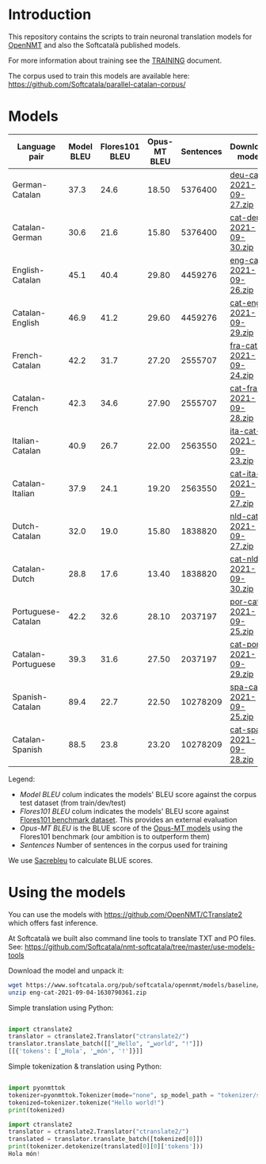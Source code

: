 # Introduction

This repository contains the scripts to train neuronal translation models for [OpenNMT](https://opennmt.net/) and also the Softcatalà published models.

For more information about training see the [TRAINING](TRAINING.md) document.

The corpus used to train this models are available here: https://github.com/Softcatala/parallel-catalan-corpus/

# Models

Language pair | Model BLEU | Flores101 BLEU | Opus-MT BLEU | Sentences | Download model
|---|---|---|---|---|---
|German-Catalan | 37.3 |24.6 |18.50 | 5376400 | [deu-cat-2021-09-27.zip](https://www.softcatala.org/pub/softcatala/opennmt/models/2021-09-30/deu-cat-2021-09-27.zip)
|Catalan-German | 30.6 |21.6 |15.80 | 5376400 | [cat-deu-2021-09-30.zip](https://www.softcatala.org/pub/softcatala/opennmt/models/2021-09-30/cat-deu-2021-09-30.zip)
|English-Catalan | 45.1 |40.4 |29.80 | 4459276 | [eng-cat-2021-09-26.zip](https://www.softcatala.org/pub/softcatala/opennmt/models/2021-09-30/eng-cat-2021-09-26.zip)
|Catalan-English | 46.9 |41.2 |29.60 | 4459276 | [cat-eng-2021-09-29.zip](https://www.softcatala.org/pub/softcatala/opennmt/models/2021-09-30/cat-eng-2021-09-29.zip)
|French-Catalan | 42.2 |31.7 |27.20 | 2555707 | [fra-cat-2021-09-24.zip](https://www.softcatala.org/pub/softcatala/opennmt/models/2021-09-30/fra-cat-2021-09-24.zip)
|Catalan-French | 42.3 |34.6 |27.90 | 2555707 | [cat-fra-2021-09-28.zip](https://www.softcatala.org/pub/softcatala/opennmt/models/2021-09-30/cat-fra-2021-09-28.zip)
|Italian-Catalan | 40.9 |26.7 |22.00 | 2563550 | [ita-cat-2021-09-23.zip](https://www.softcatala.org/pub/softcatala/opennmt/models/2021-09-30/ita-cat-2021-09-23.zip)
|Catalan-Italian | 37.9 |24.1 |19.20 | 2563550 | [cat-ita-2021-09-27.zip](https://www.softcatala.org/pub/softcatala/opennmt/models/2021-09-30/cat-ita-2021-09-27.zip)
|Dutch-Catalan | 32.0 |19.0 |15.80 | 1838820 | [nld-cat-2021-09-27.zip](https://www.softcatala.org/pub/softcatala/opennmt/models/2021-09-30/nld-cat-2021-09-27.zip)
|Catalan-Dutch | 28.8 |17.6 |13.40 | 1838820 | [cat-nld-2021-09-30.zip](https://www.softcatala.org/pub/softcatala/opennmt/models/2021-09-30/cat-nld-2021-09-30.zip)
|Portuguese-Catalan | 42.2 |32.6 |28.10 | 2037197 | [por-cat-2021-09-25.zip](https://www.softcatala.org/pub/softcatala/opennmt/models/2021-09-30/por-cat-2021-09-25.zip)
|Catalan-Portuguese | 39.3 |31.6 |27.50 | 2037197 | [cat-por-2021-09-29.zip](https://www.softcatala.org/pub/softcatala/opennmt/models/2021-09-30/cat-por-2021-09-29.zip)
|Spanish-Catalan | 89.4 |22.7 |22.50 | 10278209 | [spa-cat-2021-09-25.zip](https://www.softcatala.org/pub/softcatala/opennmt/models/2021-09-30/spa-cat-2021-09-25.zip)
|Catalan-Spanish | 88.5 |23.8 |23.20 | 10278209 | [cat-spa-2021-09-28.zip](https://www.softcatala.org/pub/softcatala/opennmt/models/2021-09-30/cat-spa-2021-09-28.zip)

Legend:
* *Model BLEU* colum indicates the models' BLEU score against the corpus test dataset (from train/dev/test)
* *Flores101 BLEU* colum indicates the models' BLEU score against [Flores101 benchmark dataset](https://github.com/facebookresearch/flores). This provides an external evaluation
* *Opus-MT BLEU* is the BLUE score of the [Opus-MT models](https://github.com/Helsinki-NLP/Opus-MT) using the Flores101 benchmark (our ambition is to outperform them)
* *Sentences* Number of sentences in the corpus used for training

We use [Sacrebleu](https://github.com/mjpost/sacrebleu) to calculate BLUE scores.

# Using the models

You can use the models with https://github.com/OpenNMT/CTranslate2 which offers fast inference.

At Softcatalà we built also command line tools to translate TXT and PO files. See: https://github.com/Softcatala/nmt-softcatala/tree/master/use-models-tools


Download the model and unpack it:

```bash
wget https://www.softcatala.org/pub/softcatala/opennmt/models/baseline/eng-cat-2021-09-04-1630790361.zip
unzip eng-cat-2021-09-04-1630790361.zip
```

Simple translation using Python:

```python

import ctranslate2
translator = ctranslate2.Translator("ctranslate2/")
translator.translate_batch([["▁Hello", "▁world", "!"]])
[[{'tokens': ['▁Hola', '▁món', '!']}]]

```

Simple tokenization & translation using Python:


```python

import pyonmttok
tokenizer=pyonmttok.Tokenizer(mode="none", sp_model_path = "tokenizer/sp_m.model")
tokenized=tokenizer.tokenize("Hello world!")
print(tokenized)

import ctranslate2
translator = ctranslate2.Translator("ctranslate2/")
translated = translator.translate_batch([tokenized[0]])
print(tokenizer.detokenize(translated[0][0]['tokens']))
Hola món!
```
